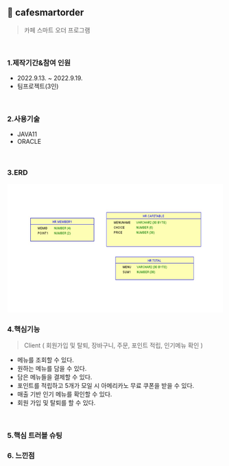 ## :pushpin: cafesmartorder
>카페 스마트 오더 프로그램 


</br>

### 1.제작기간&참여 인원
* 2022.9.13. ~ 2022.9.19.   
* 팀프로젝트(3인)

</br>

### 2.사용기술
* JAVA11   
* ORACLE

</br>

### 3.ERD
<img src="./ERD.jpg" width="600" height="300">

</br>

### 4.핵심기능

>Client ( 회원가입 및 탈퇴, 장바구니, 주문, 포인트 적립, 인기메뉴 확인 )   
- 메뉴를 조회할 수 있다.
- 원하는 메뉴를 담을 수 있다.
- 담은 메뉴들을 결제할 수 있다.
- 포인트를 적립하고 5개가 모일 시 아메리카노 무료 쿠폰을 받을 수 있다.
- 매출 기반 인기 메뉴를 확인할 수 있다.
- 회원 가입 및 탈퇴를 할 수 있다.

</br>

### 5.핵심 트러블 슈팅 

### 6. 느낀점



